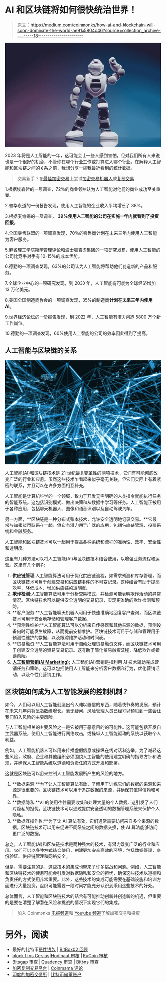 # AI 和区块链将如何很快统治世界！

> 原文：<https://medium.com/coinmonks/how-ai-and-blockchain-will-soon-dominate-the-world-ae91a5804c46?source=collection_archive---------18----------------------->

![](img/53d559c7cb95d8a2ad50b06c204981c4.png)

2023 年将是人工智能的一年，这可能会让一些人感到害怕，但对我们所有人来说也是一个很好的机会，不管你在哪个行业工作或打算进入哪个行业。在解释人工智能和区块链之间的关系之前，我想分享一些我最近看到的统计数据。

> 交易新手？在[最佳加密交易](/coinmonks/crypto-exchange-dd2f9d6f3769)上尝试[加密交易机器人](/coinmonks/crypto-trading-bot-c2ffce8acb2a)或[复制交易](/coinmonks/top-10-crypto-copy-trading-platforms-for-beginners-d0c37c7d698c)

1.根据埃森哲的一项调查，72%的商业领袖认为人工智能对他们的商业成功至关重要。

2.普华永道的一份报告发现，使用人工智能的企业收入平均增长了 38%。

3.根据麦肯锡的一项调查， **39%使用人工智能的公司在实施一年内就看到了投资回报**。

4.全国零售联盟的一项调查发现，70%的零售商计划在未来三年内使用人工智能为客户服务。

5.麻省理工学院斯隆管理评论和波士顿咨询集团的一项研究发现，使用人工智能的公司比竞争对手有 10-15%的成本优势。

6.德勤的一项调查发现，63%的公司认为人工智能将帮助他们创造新的产品和服务。

7.全球企业中心的一项研究发现，到 2030 年，人工智能有可能为全球经济增加 13 万亿美元。

8.美国全国制造商协会的一项调查发现，85%的制造商**计划在未来三年内使用 AI。**

9.世界经济论坛的一份报告发现，到 2022 年，人工智能有潜力创造 5800 万个新工作岗位。

10.德勤的一项调查发现，60%使用人工智能的公司的效率因此得到了提高。

## 人工智能与区块链的关系

![](img/87a9fe9efd7075dcea40eaba01a14b03.png)

人工智能(AI)和区块链技术是 21 世纪最具变革性的两项技术，它们有可能彻底改变广泛的行业和应用。虽然这些技术乍看起来似乎毫无关联，但它们实际上有着紧密的联系，并且可以在许多方面相互补充。

人工智能是计算机科学的一个领域，致力于开发无需明确的人类指令就能执行任务的智能系统。这包括识别模式、做出决策和从数据中学习等任务。人工智能正被用于各种应用，包括聊天机器人、图像和语音识别以及自动驾驶汽车。

另一方面，**区块链是一种分布式账本技术，允许安全透明地记录交易。**它最常与加密货币联系在一起，但它有潜力用于广泛的应用，包括供应链管理、投票系统和金融服务。

人工智能和区块链技术可以一起用于提高各种系统和流程的准确性、效率、安全性和透明度。

这里有几种方法可以将人工智能(AI)与区块链技术结合使用，以增强业务流程和运营。这里有几个例子:

1.  **供应链管理**:人工智能算法可用于优化供应链流程，如需求预测和库存管理，而区块链技术可用于创建交易和供应链事件的不可变记录。这种结合有助于提高效率，降低成本，增加供应链的透明度。
2.  **欺诈检测**:人工智能算法可用于分析交易模式，并检测可能表明欺诈活动的异常情况。区块链技术可以提供安全透明的交易记录，实现更准确的欺诈检测和预防。
3.  **客户服务:**人工智能聊天机器人可用于快速准确地回复客户查询，而区块链技术可用于安全地存储和管理客户数据。
4.  **预测性维护:**人工智能算法可以分析来自传感器和其他来源的数据，预测设备何时可能发生故障，从而提前安排维护。区块链技术可用于存储和管理用于预测性维护的数据，以及跟踪维护活动和时间表。
5.  **贸易融资:**人工智能算法可用于自动处理贸易融资文件，而区块链技术可用于创建安全透明的贸易交易记录。这有助于简化贸易融资流程，降低欺诈或错误风险。
6.  [**人工智能营销(AI Marketing):**](https://geekmarketing.org/blog-english/ai-marketing-tools/) 人工智能(AI)营销是指利用 AI 技术辅助完成营销任务和策略。这可以包括使用人工智能来分析客户数据和行为，优化营销活动，以及个性化营销工作。

## 区块链如何成为人工智能发展的控制机制？

如今，人们可以用人工智能创造出令人难以置信的东西，随着快节奏的发展，预计在未来几年内将呈指数级增长。毫无疑问，风险管理人员已经可以预见到一些会让我们陷入风险的主要风险。

与人工智能相关的主要风险之一是它被用于恶意目的的可能性。这可能包括开发自主武器系统，使用人工智能进行网络攻击，或操纵人工智能驱动的系统以获取个人利益。

例如，人工智能机器人可以用来传播虚假信息或操纵在线对话和选举。为了减轻这些风险，政府、企业和其他组织必须围绕人工智能的使用建立明确的指导方针和法规，并确保人工智能系统以道德和负责任的方式开发和部署。

这就是区块链可以用来控制人工智能发展所产生的风险的地方。

1.  **数据来源:**为了让人工智能算法有效，了解用于训练它们的数据的来源和来源是很重要的。区块链技术可以用于追踪数据的来源，并确保其值得信赖和可靠。
2.  **数据隐私:**AI 的使用往往需要收集和处理大量的个人数据，这引发了人们对隐私的担忧。区块链技术可以通过提供安全透明的数据管理系统来保护个人隐私。
3.  **数据互操作性:**为了让 AI 算法有效，它们通常需要访问来自多个来源的数据。区块链技术可以用来促进不同系统之间的数据交换，使 AI 算法能够访问更广泛的数据。

总之，人工智能(AI)和区块链技术是两种强大的技术，有潜力改变广泛的行业和应用。它们可以以多种方式结合使用，创建更加安全高效的环境，包括数据管理、身份验证、供应链管理和网络安全。

但是，需要注意的是，这些技术的集成也带来了许多挑战和问题。例如，人工智能和区块链技术的使用可能会引发对数据隐私和安全的担忧，确保这些技术以道德和负责任的方式使用非常重要。此外，这些技术的集成可能需要在基础设施和培训方面进行大量投资，组织可能需要一段时间才能充分认识到采用这些技术的好处。

总体而言，人工智能和区块链技术的结合有可能推动创新并创造新的机遇，但重要的是要在清楚了解潜在风险和挑战的情况下实现它们的集成。

> 加入 Coinmonks [电报频道](https://t.me/coincodecap)和 [Youtube 频道](https://www.youtube.com/c/coinmonks/videos)了解加密交易和投资

# 另外，阅读

*   最好的比特币[硬件钱包](/coinmonks/hardware-wallets-dfa1211730c6) | [BitBox02 回顾](/coinmonks/bitbox02-review-your-swiss-bitcoin-hardware-wallet-c36c88fff29)
*   [block fi vs Celsius](/coinmonks/blockfi-vs-celsius-vs-hodlnaut-8a1cc8c26630)|[Hodlnaut 审核](/coinmonks/hodlnaut-review-best-way-to-hodl-is-to-earn-interest-on-your-bitcoin-6658a8c19edf) | [KuCoin 审核](https://coincodecap.com/kucoin-review)
*   [Bitsgap 审查](/coinmonks/bitsgap-review-a-crypto-trading-bot-that-makes-easy-money-a5d88a336df2) | [Quadency 审查](/coinmonks/quadency-review-a-crypto-trading-automation-platform-3068eaa374e1) | [Bitbns 审查](/coinmonks/bitbns-review-38256a07e161)
*   [加密复制交易平台](/coinmonks/top-10-crypto-copy-trading-platforms-for-beginners-d0c37c7d698c) | [Coinmama 评论](/coinmonks/coinmama-review-ace5641bde6e)
*   [印度的加密交易所](/coinmonks/bitcoin-exchange-in-india-7f1fe79715c9) | [比特币储蓄账户](/coinmonks/bitcoin-savings-account-e65b13f92451)
